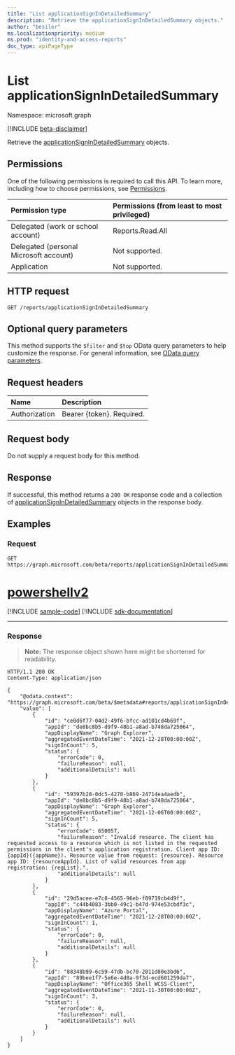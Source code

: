 ```yaml
---
title: "List applicationSignInDetailedSummary"
description: "Retrieve the applicationSignInDetailedSummary objects."
author: "besiler"
ms.localizationpriority: medium
ms.prod: "identity-and-access-reports"
doc_type: apiPageType
---
```


# List applicationSignInDetailedSummary
Namespace: microsoft.graph

[!INCLUDE [beta-disclaimer](../../includes/beta-disclaimer.md)]

Retrieve the [applicationSignInDetailedSummary](../resources/applicationsignindetailedsummary.md) objects.

## Permissions
One of the following permissions is required to call this API. To learn more, including how to choose permissions, see [Permissions](/graph/permissions-reference).

|Permission type|Permissions (from least to most privileged)|
|:---|:---|
|Delegated (work or school account)|Reports.Read.All|
|Delegated (personal Microsoft account)|Not supported.|
|Application|Not supported.|

## HTTP request

<!-- {
  "blockType": "ignored"
}
-->
``` http
GET /reports/applicationSignInDetailedSummary
```

## Optional query parameters
This method supports the `$filter` and `$top` OData query parameters to help customize the response. For general information, see [OData query parameters](/graph/query-parameters).

## Request headers
|Name|Description|
|:---|:---|
|Authorization|Bearer {token}. Required.|

## Request body
Do not supply a request body for this method.

## Response

If successful, this method returns a `200 OK` response code and a collection of [applicationSignInDetailedSummary](../resources/applicationsignindetailedsummary.md) objects in the response body.

## Examples

### Request

<!-- {
  "blockType": "request",
  "name": "list_applicationsignindetailedsummary"
}
-->
``` http
GET https://graph.microsoft.com/beta/reports/applicationSignInDetailedSummary
```

# [powershellv2](#tab/powershellv2)
[!INCLUDE [sample-code](../includes/snippets/powershellv2/list-applicationsignindetailedsummary-powershellv2-snippets.md)]
[!INCLUDE [sdk-documentation](../includes/snippets/snippets-sdk-documentation-link.md)]

---

### Response

>**Note:** The response object shown here might be shortened for readability.
<!-- {
  "blockType": "response",
  "truncated": true,
  "@odata.type": "Collection(microsoft.graph.applicationSignInDetailedSummary)"
}
-->
``` http
HTTP/1.1 200 OK
Content-Type: application/json

{
    "@odata.context": "https://graph.microsoft.com/beta/$metadata#reports/applicationSignInDetailedSummary",
    "value": [
        {
            "id": "ce0d6f77-04d2-49f6-bfcc-ad101cd4b69f",
            "appId": "de8bc8b5-d9f9-48b1-a8ad-b748da725064",
            "appDisplayName": "Graph Explorer",
            "aggregatedEventDateTime": "2021-12-28T00:00:00Z",
            "signInCount": 5,
            "status": {
                "errorCode": 0,
                "failureReason": null,
                "additionalDetails": null
            }
        },
        {
            "id": "59397b28-0dc5-4270-b869-24714ea4aedb",
            "appId": "de8bc8b5-d9f9-48b1-a8ad-b748da725064",
            "appDisplayName": "Graph Explorer",
            "aggregatedEventDateTime": "2021-12-06T00:00:00Z",
            "signInCount": 5,
            "status": {
                "errorCode": 650057,
                "failureReason": "Invalid resource. The client has requested access to a resource which is not listed in the requested permissions in the client's application registration. Client app ID: {appId}({appName}). Resource value from request: {resource}. Resource app ID: {resourceAppId}. List of valid resources from app registration: {regList}.",
                "additionalDetails": null
            }
        },
        {
            "id": "29d5acee-e7c8-4565-96eb-f89719cb4d9f",
            "appId": "c44b4083-3bb0-49c1-b47d-974e53cbdf3c",
            "appDisplayName": "Azure Portal",
            "aggregatedEventDateTime": "2021-12-28T00:00:00Z",
            "signInCount": 1,
            "status": {
                "errorCode": 0,
                "failureReason": null,
                "additionalDetails": null
            }
        },
        {
            "id": "88348b99-6c59-47db-bc70-2011d80e3bd6",
            "appId": "89bee1f7-5e6e-4d8a-9f3d-ecd601259da7",
            "appDisplayName": "Office365 Shell WCSS-Client",
            "aggregatedEventDateTime": "2021-11-30T00:00:00Z",
            "signInCount": 3,
            "status": {
                "errorCode": 0,
                "failureReason": null,
                "additionalDetails": null
            }
        }
    ]
}
```
